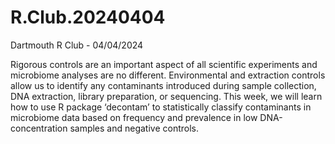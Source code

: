 # R.Club.20240404
Dartmouth R Club - 04/04/2024

Rigorous controls are an important aspect of all scientific experiments and microbiome analyses are no different. Environmental and extraction controls allow us to identify any contaminants introduced during sample collection, DNA extraction, library preparation, or sequencing. This week, we will learn how to use R package ‘decontam’ to statistically classify contaminants in microbiome data based on frequency and prevalence in low DNA-concentration samples and negative controls.

